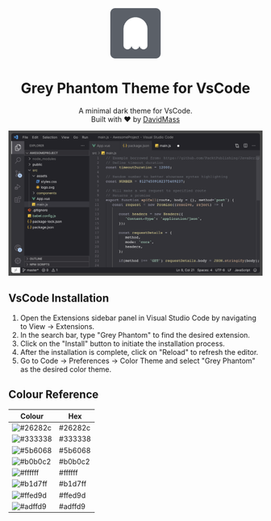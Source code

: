 <p align="center">
  <img alt="Grey Phantom Logo" src="./assets/logo.png" width="100" />
</p>
<h1 align="center">
  Grey Phantom Theme for VsCode
</h1>
<p align="center">
  A minimal dark theme for VsCode.
  <br />
  Built with ❤️ by <a href="https://github.com/davidcmass">DavidMass</a>
</p>

![demo](./assets/vscode.png)

## VsCode Installation

1. Open the Extensions sidebar panel in Visual Studio Code by navigating to View → Extensions.
2. In the search bar, type "Grey Phantom" to find the desired extension.
3. Click on the "Install" button to initiate the installation process.
4. After the installation is complete, click on "Reload" to refresh the editor.
5. Go to Code → Preferences → Color Theme and select "Grey Phantom" as the desired color theme.

## Colour Reference

| Colour                                                   | Hex     |
| -------------------------------------------------------- | ------- |
| ![#26282c](https://placehold.co/15x15/26282c/26282c.png) | #26282c |
| ![#333338](https://placehold.co/15x15/333338/333338.png) | #333338 |
| ![#5b6068](https://placehold.co/15x15/5b6068/5b6068.png) | #5b6068 |
| ![#b0b0c2](https://placehold.co/15x15/b0b0c2/b0b0c2.png) | #b0b0c2 |
| ![#ffffff](https://placehold.co/15x15/ffffff/ffffff.png) | #ffffff |
| ![#b1d7ff](https://placehold.co/15x15/b1d7ff/b1d7ff.png) | #b1d7ff |
| ![#ffed9d](https://placehold.co/15x15/ffed9d/ffed9d.png) | #ffed9d |
| ![#adffd9](https://placehold.co/15x15/adffd9/adffd9.png) | #adffd9 |
